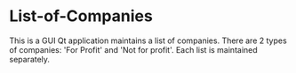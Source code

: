 # List-of-Companies
This is a GUI Qt application maintains a list of companies. There are 2 types of companies: 'For Profit' and 'Not for profit'. Each list is maintained separately. 
